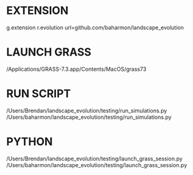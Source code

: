 # EXTENSION
g.extension r.evolution url=github.com/baharmon/landscape_evolution

# LAUNCH GRASS
/Applications/GRASS-7.3.app/Contents/MacOS/grass73

# RUN SCRIPT
/Users/Brendan/landscape_evolution/testing/run_simulations.py
/Users/baharmon/landscape_evolution/testing/run_simulations.py

# PYTHON
/Users/Brendan/landscape_evolution/testing/launch_grass_session.py
/Users/baharmon/landscape_evolution/testing/launch_grass_session.py
